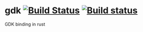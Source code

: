 # gdk [![Build Status](https://travis-ci.org/rust-gnome/gdk.png?branch=master)](https://travis-ci.org/rust-gnome/gdk) [![Build status](https://ci.appveyor.com/api/projects/status/xaruu6280j909hsy?svg=true)](https://ci.appveyor.com/project/GuillaumeGomez/gdk)
GDK binding in rust
